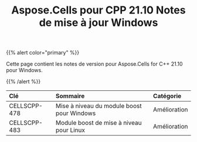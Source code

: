 ﻿---
title: Aspose.Cells pour CPP 21.10 Notes de mise à jour Windows
type: docs
weight: 6
url: /fr/cpp/aspose-cells-for-cpp-21-10-release-notes-windows/
---
{{% alert color="primary" %}}

Cette page contient les notes de version pour Aspose.Cells for C++ 21.10 pour Windows.

{{% /alert %}}

|**Clé**|**Sommaire**|**Catégorie**|
|:- |:- |:- |
|CELLSCPP-478| Mise à niveau du module boost pour Windows|Amélioration|
|CELLSCPP-483| Module boost de mise à niveau pour Linux|Amélioration|
